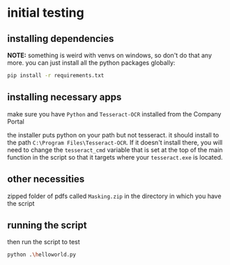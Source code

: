 # initial testing
## installing dependencies
__NOTE:__ something is weird with venvs on windows, so don't do that any more. you can just install all the python packages globally:
```bash
pip install -r requirements.txt
```
## installing necessary apps
make sure you have `Python` and `Tesseract-OCR` installed from the Company Portal

the installer puts python on your path but not tesseract. it should install to the path `C:\Program Files\Tesseract-OCR`. If it doesn't install there, you will need to change the `tesseract_cmd` variable that is set at the top of the main function in the script so that it targets where your `tesseract.exe` is located.
## other necessities
zipped folder of pdfs called `Masking.zip` in the directory in which you have the script
## running the script
then run the script to test
```bash
python .\helloworld.py
```